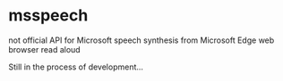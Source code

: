 # msspeech
not official API for Microsoft speech synthesis from Microsoft Edge web browser read aloud

Still in the process of development...
